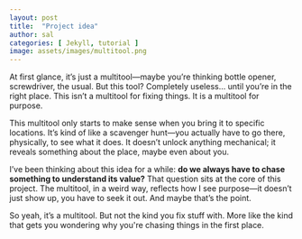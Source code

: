 ```yaml
---
layout: post
title:  "Project idea"
author: sal
categories: [ Jekyll, tutorial ]
image: assets/images/multitool.png
---
```

At first glance, it’s just a multitool—maybe you’re thinking bottle opener, screwdriver, the usual.  But this tool? Completely useless… until you’re in the right place. This isn’t a multitool for fixing things. It is a multitool for purpose. 

This multitool only starts to make sense when you bring it to specific locations. It’s kind of like a scavenger hunt—you actually have to go there, physically, to see what it does. It doesn’t unlock anything mechanical; it reveals something about the place, maybe even about you. 

I’ve been thinking about this idea for a while: **do we always have to chase something to understand its value?** That question sits at the core of this project. The multitool, in a weird way, reflects how I see purpose—it doesn’t just show up, you have to seek it out. And maybe that’s the point.

So yeah, it’s a multitool. But not the kind you fix stuff with. More like the kind that gets you wondering why you're chasing things in the first place.


